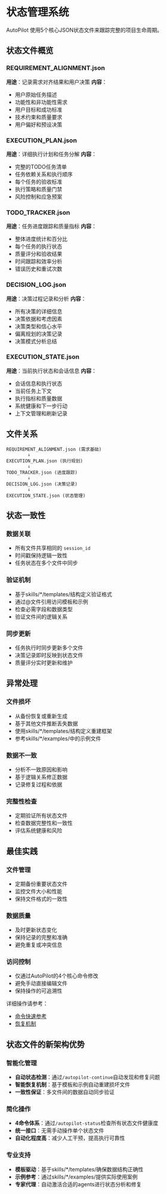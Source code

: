 # 状态管理系统

AutoPilot 使用5个核心JSON状态文件来跟踪完整的项目生命周期。

## 状态文件概览

### REQUIREMENT_ALIGNMENT.json
**用途**：记录需求对齐结果和用户决策
**内容**：
- 用户原始任务描述
- 功能性和非功能性需求
- 用户目标和成功标准
- 技术约束和质量要求
- 用户偏好和预设决策

### EXECUTION_PLAN.json
**用途**：详细执行计划和任务分解
**内容**：
- 完整的TODO任务清单
- 任务依赖关系和执行顺序
- 每个任务的验收标准
- 执行策略和质量门禁
- 风险控制和应急预案

### TODO_TRACKER.json
**用途**：任务进度跟踪和质量指标
**内容**：
- 整体进度统计和百分比
- 每个任务的执行状态
- 质量评分和验收结果
- 时间跟踪和效率分析
- 错误历史和重试次数

### DECISION_LOG.json
**用途**：决策过程记录和分析
**内容**：
- 所有决策的详细信息
- 决策依据和考虑因素
- 决策类型和信心水平
- 偏离规划的决策记录
- 决策模式分析总结

### EXECUTION_STATE.json
**用途**：当前执行状态和会话信息
**内容**：
- 会话信息和执行状态
- 当前任务上下文
- 执行指标和质量数据
- 系统健康和下一步行动
- 上下文管理和刷新记录

## 文件关系

```
REQUIREMENT_ALIGNMENT.json (需求基础)
        ↓
EXECUTION_PLAN.json (执行规划)
        ↓
TODO_TRACKER.json (进度跟踪)
        ↓
DECISION_LOG.json (决策记录)
        ↓
EXECUTION_STATE.json (状态管理)
```

## 状态一致性

### 数据关联
- 所有文件共享相同的 `session_id`
- 时间戳保持逻辑一致性
- 任务状态在多个文件中同步

### 验证机制
- 基于skills/*/templates/结构定义验证格式
- 通过@文件引用访问模板和示例
- 检查必需字段和数据类型
- 验证文件间的逻辑关系

### 同步更新
- 任务执行时同步更新多个文件
- 决策记录即时反映到状态文件
- 质量评分实时更新和维护

## 异常处理

### 文件损坏
- 从备份恢复或重新生成
- 基于其他文件推断丢失数据
- 使用skills/*/templates/结构定义重建框架
- 参考skills/*/examples/中的示例文件

### 数据不一致
- 分析不一致原因和影响
- 基于逻辑关系修正数据
- 记录修复过程和依据

### 完整性检查
- 定期验证所有状态文件
- 检查数据完整性和一致性
- 评估系统健康和风险

## 最佳实践

### 文件管理
- 定期备份重要状态文件
- 监控文件大小和性能
- 保持文件格式的一致性

### 数据质量
- 及时更新状态变化
- 保持记录的完整和准确
- 避免重复或冲突信息

### 访问控制
- 仅通过AutoPilot的4个核心命令修改
- 避免手动直接编辑文件
- 保持操作的可追溯性

详细操作请参考：
- [命令快速参考](../commands/README.md)
- [恢复机制](recovery-mechanism.md)

## 状态文件的新架构优势

### 智能化管理
- **自动状态检测**：通过`/autopilot-continue`自动发现和修复问题
- **智能恢复机制**：基于模板和示例自动重建损坏文件
- **一致性保证**：多文件间的数据自动同步验证

### 简化操作
- **4命令体系**：通过`/autopilot-status`检查所有状态文件健康度
- **统一接口**：无需手动操作单个状态文件
- **自动化程度高**：减少人工干预，提高执行可靠性

### 专业支持
- **模板驱动**：基于skills/*/templates/确保数据结构正确性
- **示例参考**：通过skills/*/examples/提供实际使用案例
- **专家代理**：自动激活合适的agents进行状态分析和修复